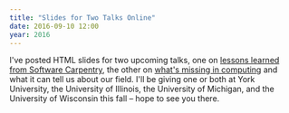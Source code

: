```yaml
---
title: "Slides for Two Talks Online"
date: 2016-09-10 12:00
year: 2016
---
```

<p>
  I've posted HTML slides for two upcoming talks,
  one on <a href="{{'/lessons-learned/' | relative_url}}">lessons learned from Software Carpentry</a>,
  the other on <a href="{{'/not-on-the-shelves/' | relative_url}}">what's missing in computing</a>
  and what it can tell us about our field.
  I'll be giving one or both at York University, the University of Illinois, the University of Michigan,
  and the University of Wisconsin this fall –
  hope to see you there.
</p>
